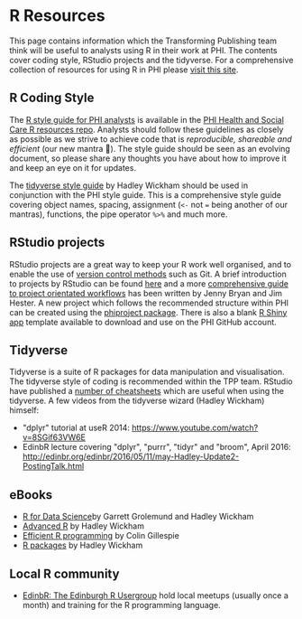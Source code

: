 # R Resources

This page contains information which the Transforming Publishing team think will be useful to analysts using R in their work at PHI. The contents cover coding style, RStudio projects and the tidyverse. For a comprehensive collection of resources for using R in PHI please [visit this site](https://scotland.shinyapps.io/nhs-r-resources/).

## R Coding Style
The [R style guide for PHI analysts](https://github.com/Health-SocialCare-Scotland/R-Resources/blob/master/PHI%20R%20style%20guide.md) is available in the [PHI Health and Social Care R resources repo](https://github.com/Health-SocialCare-Scotland/R-Resources). Analysts should follow these guidelines as closely as possible as we strive to achieve code that is *_reproducible, shareable and efficient_* (our new mantra :pray:). The style guide should be seen as an evolving document, so please share any thoughts you have about how to improve it and keep an eye on it for updates.

The [tidyverse style guide](http://style.tidyverse.org/) by Hadley Wickham should be used in conjunction with the PHI style guide. This is a comprehensive style guide covering object names, spacing, assignment (`<-` not `=` being another of our mantras), functions, the pipe operator `%>%` and much more.

## RStudio projects
RStudio projects are a great way to keep your R work well organised, and to enable the use of [version control methods](https://github.com/NHS-NSS-transforming-publications/resources/blob/master/version-control.md) such as Git. A brief introduction to projects by RStudio can be found [here](https://support.rstudio.com/hc/en-us/articles/200526207) and a more [comprehensive guide to project orientated workflows](https://whattheyforgot.org/index.html) has been written by Jenny Bryan and Jim Hester. A new project which follows the recommended structure within PHI can be created using the [phiproject package](https://github.com/Health-SocialCare-Scotland/phiproject). There is also a blank [R Shiny app](https://github.com/Health-SocialCare-Scotland/rshiny-project-structure) template available to download and use on the PHI GitHub account.

## Tidyverse
Tidyverse is a suite of R packages for data manipulation and visualisation. The tidyverse style of coding is recommended within the TPP team. RStudio have published a [number of cheatsheets](https://www.rstudio.com/resources/cheatsheets/) which are useful when using the tidyverse.
A few videos from the tidyverse wizard (Hadley Wickham) himself:
- "dplyr" tutorial at useR 2014: https://www.youtube.com/watch?v=8SGif63VW6E
- EdinbR lecture covering "dplyr", "purrr", "tidyr" and "broom", April 2016: http://edinbr.org/edinbr/2016/05/11/may-Hadley-Update2-PostingTalk.html

## eBooks
- [R for Data Science](http://r4ds.had.co.nz/)by Garrett Grolemund and Hadley Wickham
- [Advanced R](http://adv-r.had.co.nz/) by Hadley Wickham
- [Efficient R programming](https://csgillespie.github.io/efficientR/) by Colin Gillespie
- [R packages](http://r-pkgs.had.co.nz/) by Hadley Wickham

## Local R community
- [EdinbR: The Edinburgh R Usergroup](http://edinbr.org/) hold local meetups (usually once a month) and training for the R programming language. 
